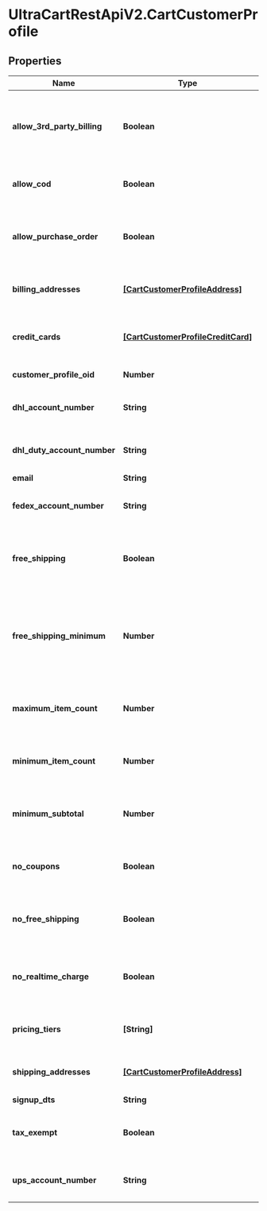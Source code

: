 # UltraCartRestApiV2.CartCustomerProfile

## Properties

Name | Type | Description | Notes
------------ | ------------- | ------------- | -------------
**allow_3rd_party_billing** | **Boolean** | True if profile is allowed to bill to their 3rd party shipping account | [optional] 
**allow_cod** | **Boolean** | True if this profile is allowed to use a COD | [optional] 
**allow_purchase_order** | **Boolean** | True if this profile is allowed to use a purchase order | [optional] 
**billing_addresses** | [**[CartCustomerProfileAddress]**](CartCustomerProfileAddress.md) | Billing addresses on file for this profile | [optional] 
**credit_cards** | [**[CartCustomerProfileCreditCard]**](CartCustomerProfileCreditCard.md) | Credit cards on file for this profile (masked) | [optional] 
**customer_profile_oid** | **Number** | Unique identifier | [optional] 
**dhl_account_number** | **String** | DHL account number on file | [optional] 
**dhl_duty_account_number** | **String** | DHL duty account number on file | [optional] 
**email** | **String** | Email | [optional] 
**fedex_account_number** | **String** | FedEx account number on file | [optional] 
**free_shipping** | **Boolean** | True if this profile always qualifies for free shipping | [optional] 
**free_shipping_minimum** | **Number** | The minimum amount that this profile has to purchase to qualify for free shipping | [optional] 
**maximum_item_count** | **Number** | Maximum item count this profile can purchase | [optional] 
**minimum_item_count** | **Number** | Minimum item count this profile must purchase | [optional] 
**minimum_subtotal** | **Number** | Minimum subtotal this profile must purchase | [optional] 
**no_coupons** | **Boolean** | True if this profile is prevented from using coupons | [optional] 
**no_free_shipping** | **Boolean** | True if this profile is never given free shipping | [optional] 
**no_realtime_charge** | **Boolean** | True if this customers orders are not charged in real-time | [optional] 
**pricing_tiers** | **[String]** | Pricing tier names this profile qualifies for | [optional] 
**shipping_addresses** | [**[CartCustomerProfileAddress]**](CartCustomerProfileAddress.md) | Shipping addresses on file for this profile | [optional] 
**signup_dts** | **String** | Signup date | [optional] 
**tax_exempt** | **Boolean** | True if this profile is exempt from sales tax | [optional] 
**ups_account_number** | **String** | UPS account number on file | [optional] 


